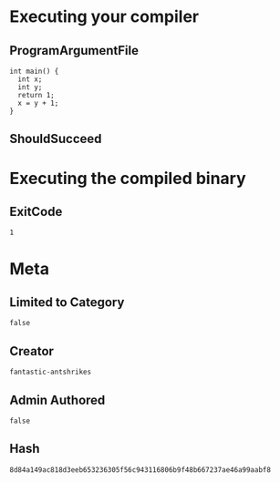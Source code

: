 # Executing your compiler

## ProgramArgumentFile

```
int main() {
  int x;
  int y;
  return 1;
  x = y + 1;
}
```

## ShouldSucceed

# Executing the compiled binary

## ExitCode

```
1
```

# Meta

## Limited to Category

```
false
```

## Creator

```
fantastic-antshrikes
```

## Admin Authored

```
false
```

## Hash

```
8d84a149ac818d3eeb653236305f56c943116806b9f48b667237ae46a99aabf8
```
